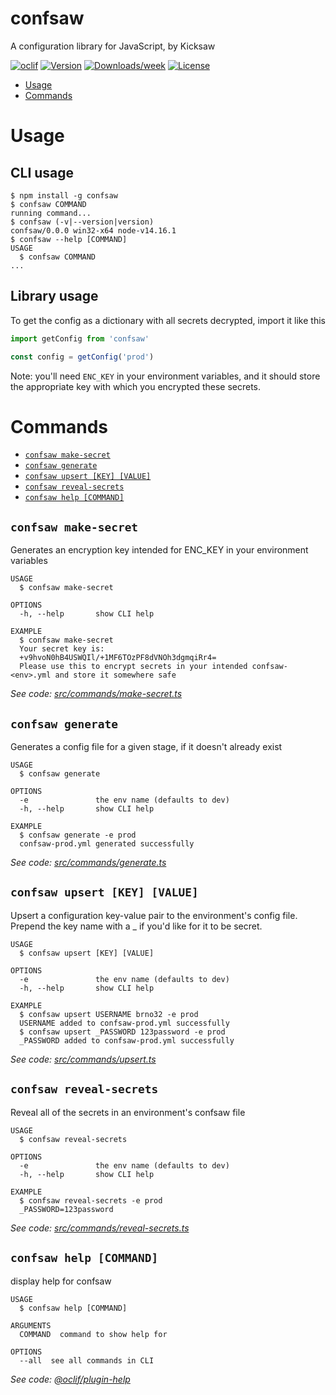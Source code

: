 confsaw
=======

A configuration library for JavaScript, by Kicksaw

[![oclif](https://img.shields.io/badge/cli-oclif-brightgreen.svg)](https://oclif.io)
[![Version](https://img.shields.io/npm/v/confsaw.svg)](https://npmjs.org/package/confsaw)
[![Downloads/week](https://img.shields.io/npm/dw/confsaw.svg)](https://npmjs.org/package/confsaw)
[![License](https://img.shields.io/npm/l/confsaw.svg)](https://github.com/Kicksaw-Consulting/confsaw/blob/main/package.json)

<!-- toc -->
* [Usage](#usage)
* [Commands](#commands)
<!-- tocstop -->
# Usage

## CLI usage
<!-- usage -->
```sh-session
$ npm install -g confsaw
$ confsaw COMMAND
running command...
$ confsaw (-v|--version|version)
confsaw/0.0.0 win32-x64 node-v14.16.1
$ confsaw --help [COMMAND]
USAGE
  $ confsaw COMMAND
...
```
<!-- usagestop -->

## Library usage

To get the config as a dictionary with all secrets decrypted, import it like this

```typescript
import getConfig from 'confsaw'

const config = getConfig('prod')
```

Note: you'll need `ENC_KEY` in your environment variables, and it should
store the appropriate key with which you encrypted these secrets.

# Commands
<!-- commands -->
* [`confsaw make-secret`](#confsaw-make-secret)
* [`confsaw generate`](#confsaw-generate)
* [`confsaw upsert [KEY] [VALUE]`](#confsaw-upsert-key-value)
* [`confsaw reveal-secrets`](#confsaw-reveal-secrets)
* [`confsaw help [COMMAND]`](#confsaw-help-command)

## `confsaw make-secret`

Generates an encryption key intended for ENC_KEY in your environment variables

```
USAGE
  $ confsaw make-secret

OPTIONS
  -h, --help       show CLI help

EXAMPLE
  $ confsaw make-secret
  Your secret key is: 
  +v9hvoN0hB4USWQIl/+1MF6TOzPF8dVNOh3dgmqiRr4=
  Please use this to encrypt secrets in your intended confsaw-<env>.yml and store it somewhere safe
```

_See code: [src/commands/make-secret.ts](https://github.com/Kicksaw-Consulting/confsaw/blob/main/src/commands/make-secret.ts)_

## `confsaw generate`

Generates a config file for a given stage, if it doesn't already exist

```
USAGE
  $ confsaw generate

OPTIONS
  -e               the env name (defaults to dev)
  -h, --help       show CLI help

EXAMPLE
  $ confsaw generate -e prod
  confsaw-prod.yml generated successfully
```

_See code: [src/commands/generate.ts](https://github.com/Kicksaw-Consulting/confsaw/blob/main/src/commands/generate.ts)_

## `confsaw upsert [KEY] [VALUE]`

Upsert a configuration key-value pair to the environment's config file. Prepend
the key name with a _ if you'd like for it to be secret.

```
USAGE
  $ confsaw upsert [KEY] [VALUE]

OPTIONS
  -e               the env name (defaults to dev)
  -h, --help       show CLI help

EXAMPLE
  $ confsaw upsert USERNAME brno32 -e prod
  USERNAME added to confsaw-prod.yml successfully
  $ confsaw upsert _PASSWORD 123password -e prod
  _PASSWORD added to confsaw-prod.yml successfully
```

_See code: [src/commands/upsert.ts](https://github.com/Kicksaw-Consulting/confsaw/blob/main/src/commands/upsert.ts)_

## `confsaw reveal-secrets`

Reveal all of the secrets in an environment's confsaw file

```
USAGE
  $ confsaw reveal-secrets

OPTIONS
  -e               the env name (defaults to dev)
  -h, --help       show CLI help

EXAMPLE
  $ confsaw reveal-secrets -e prod
  _PASSWORD=123password
```

_See code: [src/commands/reveal-secrets.ts](https://github.com/Kicksaw-Consulting/confsaw/blob/main/src/commands/reveal-secrets.ts)_

## `confsaw help [COMMAND]`

display help for confsaw

```
USAGE
  $ confsaw help [COMMAND]

ARGUMENTS
  COMMAND  command to show help for

OPTIONS
  --all  see all commands in CLI
```

_See code: [@oclif/plugin-help](https://github.com/oclif/plugin-help/blob/v3.2.3/src/commands/help.ts)_
<!-- commandsstop -->
